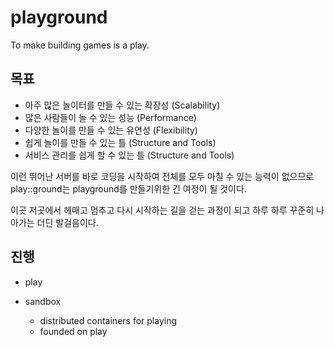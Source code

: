 # playground

To make building games is a play.

## 목표 

- 아주 많은 놀이터를 만들 수 있는 확장성 (Scalability)
- 많은 사람들이 놀 수 있는 성능 (Performance)
- 다양한 놀이를 만들 수 있는 유연성 (Flexibility)
- 쉽게 놀이를 만들 수 있는 틀 (Structure and Tools)
- 서비스 관리를 쉽게 할 수 있는 틀 (Structure and Tools)

이런 뛰어난 서버를 바로 코딩을 시작하여 전체를 모두 마칠 수 있는 능력이 
없으므로 play::ground는 playground를 만들기위한 긴 여정이 될 것이다. 

이곳 저곳에서 헤매고 멈추고 다시 시작하는 길을 걷는 과정이 되고 
하루 하루 꾸준히 나아가는 더딘 발걸음이다. 

## 진행 

- play

- sandbox 
  - distributed containers for playing
  - founded on play



